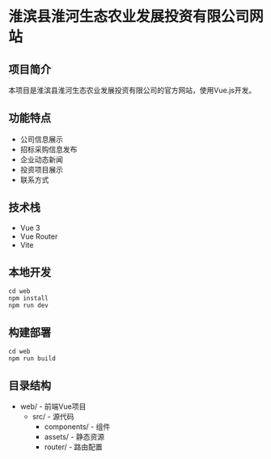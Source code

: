 # 淮滨县淮河生态农业发展投资有限公司网站

## 项目简介
本项目是淮滨县淮河生态农业发展投资有限公司的官方网站，使用Vue.js开发。

## 功能特点
- 公司信息展示
- 招标采购信息发布
- 企业动态新闻
- 投资项目展示
- 联系方式

## 技术栈
- Vue 3
- Vue Router
- Vite

## 本地开发
```
cd web
npm install
npm run dev
```

## 构建部署
```
cd web
npm run build
```

## 目录结构
- web/ - 前端Vue项目
  - src/ - 源代码
    - components/ - 组件
    - assets/ - 静态资源
    - router/ - 路由配置 